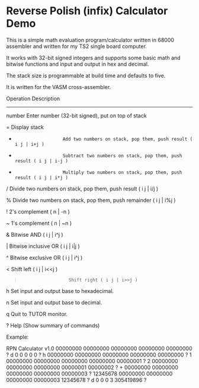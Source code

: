 Reverse Polish (infix) Calculator Demo
======================================

This is a simple math evaluation program/calculator written in 68000
assembler and written for my TS2 single board computer.

It works with 32-bit signed integers and supports some basic math and
bitwise functions and input and output in hex and decimal.

The stack size is programmable at build time and defaults to five.

It is written for the VASM cross-assembler.

Operation               Description
---------               ------------

number <Enter>          Enter number (32-bit signed), put on top of stack

=                       Display stack

+                       Add two numbers on stack, pop them, push result ( i j | i+j )

-                       Subtract two numbers on stack, pop them, push result ( i j | i-j )

*                       Multiply two numbers on stack, pop them, push result ( i j | i*j )

/                       Divide two numbers on stack, pop them, push result ( i j | i/j )

%                       Divide two numbers on stack, pop them, push remainder ( i j | i%j )

!                       2's complement ( n | -n )

~                       1's complement ( n | ~n )

&                       Bitwise AND ( i j | i^j )

|                       Bitwise inclusive OR ( i j | i|j )

^                       Bitwise exclusive OR ( i j | i^j )

<                       Shift left ( i j | i<<j )

>                       Shift right ( i j | i>>j )

h                       Set input and output base to hexadecimal.

n                       Set input and output base to decimal.

q                       Quit to TUTOR monitor.

?                       Help (Show summary of commands)

Example:

RPN Calculator v1.0
00000000
00000000
00000000
00000000
00000000
? d
0
0
0
0
0
? h
00000000
00000000
00000000
00000000
00000000
? 1
00000000
00000000
00000000
00000000
00000001
? 2
00000000
00000000
00000000
00000001
00000002
? +
00000000
00000000
00000000
00000000
00000003
? 12345678
00000000
00000000
00000000
00000003
12345678
? d
0
0
0
3
305419896
? 
